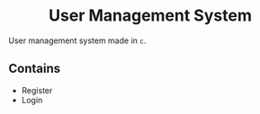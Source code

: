 <div align="center">
    <h1>User Management System</h1>
</div>

User management system made in `c`.

## Contains

- Register
- Login
